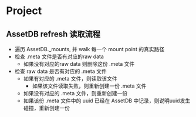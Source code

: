 # Project

## AssetDB refresh 读取流程

 - 遍历 AssetDB._mounts, 并 walk 每一个 mount point 的真实路径 
 - 检查 .meta 文件是否有对应的raw data
   - 如果没有对应的raw data 则删除这份 .meta 文件
 - 检查 raw data 是否有对应的 .meta 文件
   - 如果有对应的 .meta 文件，则读取该文件
     - 如果该文件读取失败，则重新创建一份 .meta 文件
   - 如果没有对应的 .meta 文件，则重新创建一份
   - 如果该份 .meta 文件中的 uuid 已经在 AssetDB 中记录，则说明uuid发生碰撞，重新创建一份
    

